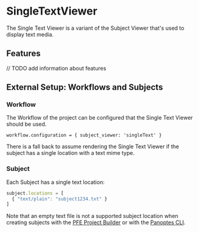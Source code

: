 # SingleTextViewer

The Single Text Viewer is a variant of the Subject Viewer that's used to display text media.

## Features

// TODO add information about features

## External Setup: Workflows and Subjects

### Workflow

The Workflow of the project can be configured that the Single Text Viewer should be used.

`workflow.configuration = { subject_viewer: 'singleText' }`

There is a fall back to assume rendering the Single Text Viewer if the subject has a single location with a text mime type.

### Subject

Each Subject has a single text location:

```js
subject.locations = [
  { "text/plain": "subject1234.txt" }
]
```

Note that an empty text file is not a supported subject location when creating subjects with the [PFE Project Builder](https://help.zooniverse.org/getting-started/example/#uploading-subjects-the-nitty-gritty) or with the [Panoptes CLI](https://github.com/zooniverse/panoptes-cli).
